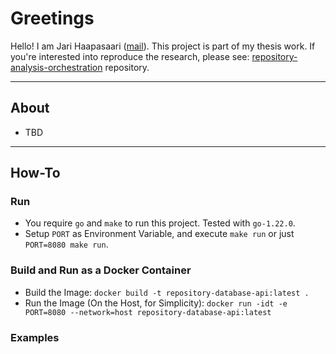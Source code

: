 # Greetings

Hello! I am Jari Haapasaari ([mail](mailto:haapjari@gmail.com)). This project is part of my thesis work. If you're interested into reproduce the research, please see: [repository-analysis-orchestration](https://github.com/haapjari/repository-analysis-orchestration) repository.

***

## About

- TBD

***

## How-To

### Run

- You require `go` and `make` to run this project. Tested with `go-1.22.0`.
- Setup `PORT` as Environment Variable, and execute `make run` or just `PORT=8080 make run`.

### Build and Run as a Docker Container

- Build the Image: `docker build -t repository-database-api:latest .`
- Run the Image (On the Host, for Simplicity): `docker run -idt -e PORT=8080 --network=host repository-database-api:latest`

### Examples

```bash
```
